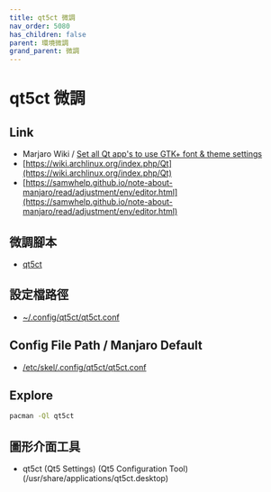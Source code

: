 ```yaml
---
title: qt5ct 微調
nav_order: 5080
has_children: false
parent: 環境微調
grand_parent: 微調
---
```


# qt5ct 微調


## Link

* Marjaro Wiki / [Set all Qt app's to use GTK+ font & theme settings](https://wiki.manjaro.org/index.php/Set_all_Qt_app%27s_to_use_GTK%2B_font_%26_theme_settings)
* [https://wiki.archlinux.org/index.php/Qt](https://wiki.archlinux.org/index.php/Qt)
* [https://samwhelp.github.io/note-about-manjaro/read/adjustment/env/editor.html](https://samwhelp.github.io/note-about-manjaro/read/adjustment/env/editor.html)

## 微調腳本

* [qt5ct](https://github.com/samwhelp/note-about-manjaro/tree/gh-pages/_demo/adjustment/part/qt5ct)


## 設定檔路徑

* [~/.config/qt5ct/qt5ct.conf](https://github.com/samwhelp/note-about-manjaro/blob/gh-pages/_demo/adjustment/part/qt5ct/config/qt5ct/qt5ct.conf)


## Config File Path / Manjaro Default

* [/etc/skel/.config/qt5ct/qt5ct.conf](https://gitlab.manjaro.org/profiles-and-settings/manjaro-theme-settings/-/blob/master/skel/.config/qt5ct/qt5ct.conf)


## Explore

``` sh
pacman -Ql qt5ct
```

## 圖形介面工具

* qt5ct (Qt5 Settings) (Qt5 Configuration Tool) (/usr/share/applications/qt5ct.desktop)
